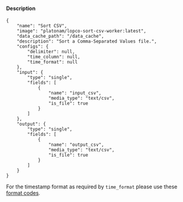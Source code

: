 #### Description

    {
        "name": "Sort CSV",
        "image": "platonam/lopco-sort-csv-worker:latest",
        "data_cache_path": "/data_cache",
        "description": "Sort a Comma-Separated Values file.",
        "configs": {
            "delimiter": null,
            "time_column": null,
            "time_format": null
        },
        "input": {
            "type": "single",
            "fields": [
                {
                    "name": "input_csv",
                    "media_type": "text/csv",
                    "is_file": true
                }
            ]
        },
        "output": {
            "type": "single",
            "fields": [
                {
                    "name": "output_csv",
                    "media_type": "text/csv",
                    "is_file": true
                }
            ]
        }
    }

For the timestamp format as required by `time_format` please use these [format codes](https://docs.python.org/3/library/datetime.html#strftime-and-strptime-format-codes).
